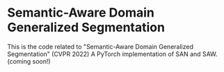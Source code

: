 # Semantic-Aware Domain Generalized Segmentation
This is the code related to "Semantic-Aware Domain Generalized Segmentation" (CVPR 2022)
A PyTorch implementation of SAN and SAW. (coming soon!)
